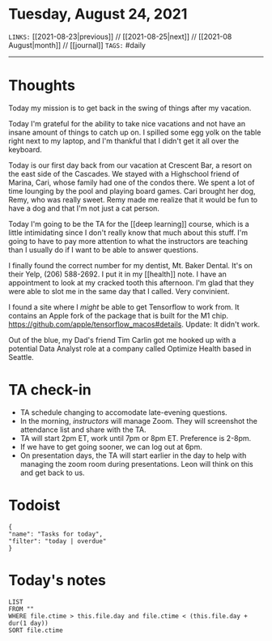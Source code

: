 # Tuesday, August 24, 2021
`LINKS:` [[2021-08-23|previous]] // [[2021-08-25|next]] // [[2021-08 August|month]] // [[journal]] 
`TAGS:` #daily

---
# Thoughts
Today my mission is to get back in the swing of things after my vacation.

Today I'm grateful for the ability to take nice vacations and not have an insane amount of things to catch up on. I spilled some egg yolk on the table right next to my laptop, and I'm thankful that I didn't get it all over the keyboard. 

Today is our first day back from our vacation at Crescent Bar, a resort on the east side of the Cascades. We stayed with a Highschool friend of Marina, Cari, whose family had one of the condos there. We spent a lot of time lounging by the pool and playing board games. Cari brought her dog, Remy, who was really sweet. Remy made me realize that it would be fun to have a dog and that I'm not just a cat person. 

Today I'm going to be the TA for the [[deep learning]] course, which is a little intimidating since I don't really know that much about this stuff. I'm going to have to pay more attention to what the instructors are teaching than I usually do if I want to be able to answer questions. 

I finally found the correct number for my dentist, Mt. Baker Dental. It's on their Yelp, (206) 588-2692. I put it in my [[health]] note. I have an appointment to look at my cracked tooth this afternoon. I'm glad that they were able to slot me in the same day that I called. Very convinient. 

I found a site where I *might* be able to get Tensorflow to work from. It contains an Apple fork of the package that is built for the M1 chip. https://github.com/apple/tensorflow_macos#details. Update: It didn't work. 

Out of the blue, my Dad's friend Tim Carlin got me hooked up with a potential Data Analyst role at a company called Optimize Health based in Seattle. 

# TA check-in
- TA schedule changing to accomodate late-evening questions.
- In the morning, *instructors* will manage Zoom. They will screenshot the attendance list and share with the TA. 
- TA will start 2pm ET, work until 7pm or 8pm ET. Preference is 2-8pm.
- If we have to get going sooner, we can log out at 6pm. 
- On presentation days, the TA will start earlier in the day to help with managing the zoom room during presentations. Leon will think on this and get back to us.

# Todoist
```todoist
{
"name": "Tasks for today",
"filter": "today | overdue"
}
```

# Today's notes
```dataview
LIST 
FROM ""
WHERE file.ctime > this.file.day and file.ctime < (this.file.day + dur(1 day))
SORT file.ctime
```
